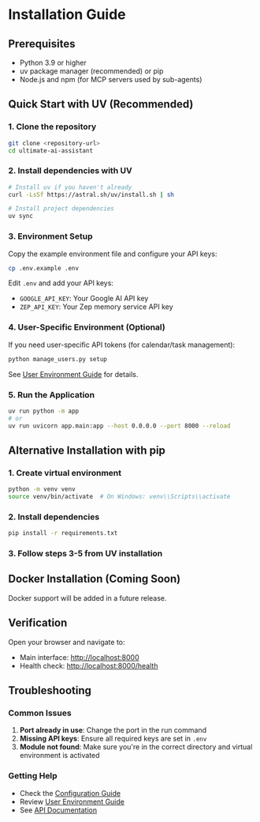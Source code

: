 # Installation Guide

## Prerequisites

- Python 3.9 or higher
- uv package manager (recommended) or pip
- Node.js and npm (for MCP servers used by sub-agents)

## Quick Start with UV (Recommended)

### 1. Clone the repository

```bash
git clone <repository-url>
cd ultimate-ai-assistant
```

### 2. Install dependencies with UV

```bash
# Install uv if you haven't already
curl -LsSf https://astral.sh/uv/install.sh | sh

# Install project dependencies
uv sync
```

### 3. Environment Setup

Copy the example environment file and configure your API keys:

```bash
cp .env.example .env
```

Edit `.env` and add your API keys:

- `GOOGLE_API_KEY`: Your Google AI API key
- `ZEP_API_KEY`: Your Zep memory service API key

### 4. User-Specific Environment (Optional)

If you need user-specific API tokens (for calendar/task management):

```bash
python manage_users.py setup
```

See [User Environment Guide](user-environment.md) for details.

### 5. Run the Application

```bash
uv run python -m app
# or
uv run uvicorn app.main:app --host 0.0.0.0 --port 8000 --reload
```

## Alternative Installation with pip

### 1. Create virtual environment

```bash
python -m venv venv
source venv/bin/activate  # On Windows: venv\\Scripts\\activate
```

### 2. Install dependencies

```bash
pip install -r requirements.txt
```

### 3. Follow steps 3-5 from UV installation

## Docker Installation (Coming Soon)

Docker support will be added in a future release.

## Verification

Open your browser and navigate to:

- Main interface: <http://localhost:8000>
- Health check: <http://localhost:8000/health>

## Troubleshooting

### Common Issues

1. **Port already in use**: Change the port in the run command
2. **Missing API keys**: Ensure all required keys are set in `.env`
3. **Module not found**: Make sure you're in the correct directory and virtual environment is activated

### Getting Help

- Check the [Configuration Guide](configuration.md)
- Review [User Environment Guide](user-environment.md)
- See [API Documentation](api-reference.md)
